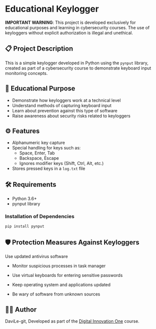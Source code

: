 # Educational Keylogger

**IMPORTANT WARNING**: This project is developed exclusively for educational purposes and learning in cybersecurity courses. The use of keyloggers without explicit authorization is illegal and unethical.

## 📋 Project Description

This is a simple keylogger developed in Python using the `pynput` library, created as part of a cybersecurity course to demonstrate keyboard input monitoring concepts.

## 🎯 Educational Purpose

- Demonstrate how keyloggers work at a technical level
- Understand methods of capturing keyboard input
- Learn about prevention against this type of software
- Raise awareness about security risks related to keyloggers

## ⚙️ Features

- Alphanumeric key capture
- Special handling for keys such as:
  - Space, Enter, Tab
  - Backspace, Escape
  - Ignores modifier keys (Shift, Ctrl, Alt, etc.)
- Stores pressed keys in a `log.txt` file

## 🛠️ Requirements

- Python 3.6+
- pynput library

### Installation of Dependencies

```bash
pip install pynput
```

## 🛡️ Protection Measures Against Keyloggers
Use updated antivirus software

- Monitor suspicious processes in task manager

- Use virtual keyboards for entering sensitive passwords

- Keep operating system and applications updated

- Be wary of software from unknown sources

## 👨‍💻 Author

DaviLe-git, Developed as part of the [Digital Innovation One](https://www.dio.me) course.
